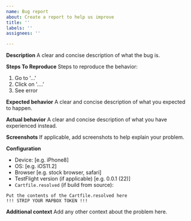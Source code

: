 ```yaml
---
name: Bug report
about: Create a report to help us improve
title: ''
labels: ''
assignees: ''

---
```


**Description**
A clear and concise description of what the bug is.

**Steps To Reproduce**
Steps to reproduce the behavior:
1. Go to '...'
2. Click on '....'
4. See error

**Expected behavior**
A clear and concise description of what you expected to happen.

**Actual behavior**
A clear and concise description of what you have experienced instead.

**Screenshots**
If applicable, add screenshots to help explain your problem.

**Configuration**
 - Device: [e.g. iPhone8]
 - OS: [e.g. iOS11.2]
 - Browser [e.g. stock browser, safari]
 - TestFlight version (if applicable) [e.g. 0.0.1 (22)]
 - `Cartfile.resolved` (if build from source):
```
Put the contents of the Cartfile.resolved here
!!! STRIP YOUR MAPBOX TOKEN !!!
```

**Additional context**
Add any other context about the problem here.
